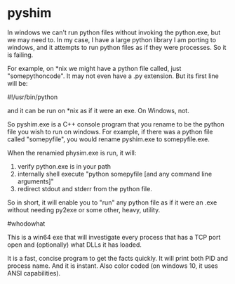 # pyshim
In windows we can't run python files without invoking the python.exe, but we may need to. In my case, I have a large python library I am 
porting to windows, and it attempts to run python files as if they were processes. So it is failing. 

For example, on *nix we might have a python file called, just "somepythoncode".  It may not even have a .py extension.  But its 
first line will be:

#!/usr/bin/python

and it can be run on *nix as if it were an exe.  On Windows, not.

So pyshim.exe is a C++ console program that you rename to be the python file you wish to run on windows. For example, if there
was a python file called "somepyfile", you would rename pyshim.exe to somepyfile.exe. 

When the renamied physim.exe is run, it will:

1) verify python.exe is in your path
2) internally shell execute "python somepyfile [and any command line arguments]"
3) redirect stdout and stderr from the python file.

So in short, it will enable you to "run" any python file as if it were an .exe without needing py2exe or some other, heavy, utility.


#whodowhat

This is a win64 exe that will investigate every process that has a TCP port open and (optionally) what DLLs it has loaded. 

It is a fast, concise program to get the facts quickly.  It will print both PID and process name. And it is instant.  Also color coded (on windows 10, it uses ANSI capabilities). 

